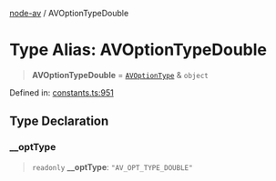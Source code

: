 [node-av](../globals.md) / AVOptionTypeDouble

# Type Alias: AVOptionTypeDouble

> **AVOptionTypeDouble** = [`AVOptionType`](AVOptionType.md) & `object`

Defined in: [constants.ts:951](https://github.com/seydx/av/blob/f8631fc881b394300b1479f511d55cf1c370a87f/src/constants/constants.ts#L951)

## Type Declaration

### \_\_optType

> `readonly` **\_\_optType**: `"AV_OPT_TYPE_DOUBLE"`

